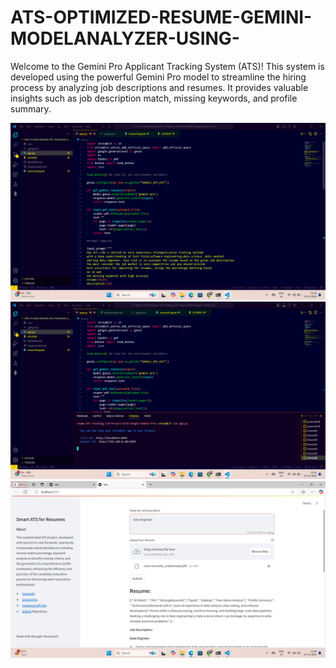 # ATS-OPTIMIZED-RESUME-GEMINI-MODELANALYZER-USING-
Welcome to the Gemini Pro Applicant Tracking System (ATS)! This system is developed using the powerful Gemini Pro model to streamline the hiring process by analyzing job descriptions and resumes. It provides valuable insights such as job description match, missing keywords, and profile summary.

![image alt](https://github.com/Nava0575/ATS-OPTIMIZED-RESUME-GEMINI-MODELANALYZER-USING-/blob/3549e3a74802aa1d87a5ad4cc26d085f58d44b44/Screenshot%20(5).png)
![image alt](https://github.com/Nava0575/ATS-OPTIMIZED-RESUME-GEMINI-MODELANALYZER-USING-/blob/a4153a3aaa9d47dc873660845abce3136d7e3e15/Screenshot%20(6).png)
![image alt](https://github.com/Nava0575/ATS-OPTIMIZED-RESUME-GEMINI-MODELANALYZER-USING-/blob/c7098f8e6027e5d5b4eca3dfccb22751f1c8718e/Screenshot%20(12).png)
